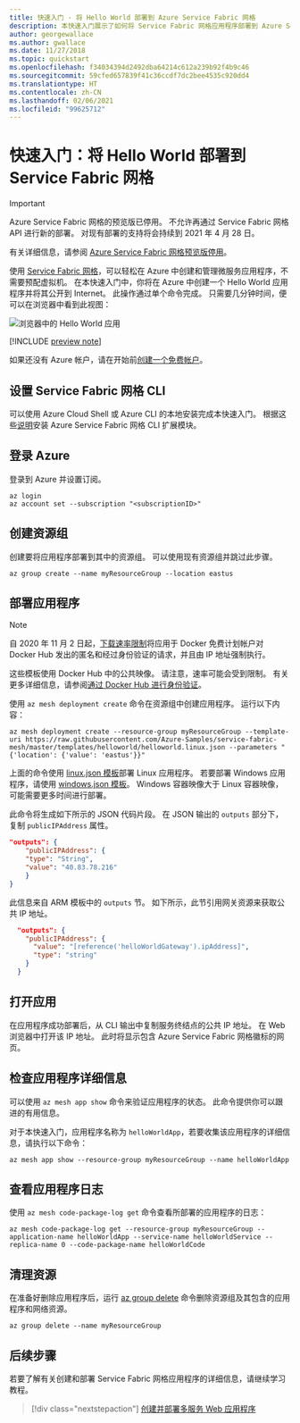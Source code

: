 ```yaml
---
title: 快速入门 - 将 Hello World 部署到 Azure Service Fabric 网格
description: 本快速入门展示了如何将 Service Fabric 网格应用程序部署到 Azure Service Fabric 网格。
author: georgewallace
ms.author: gwallace
ms.date: 11/27/2018
ms.topic: quickstart
ms.openlocfilehash: f34034394d2492dba64214c612a239b92f4b9c46
ms.sourcegitcommit: 59cfed657839f41c36ccdf7dc2bee4535c920dd4
ms.translationtype: HT
ms.contentlocale: zh-CN
ms.lasthandoff: 02/06/2021
ms.locfileid: "99625712"
---
```

# <a name="quickstart-deploy-hello-world-to-service-fabric-mesh"></a>快速入门：将 Hello World 部署到 Service Fabric 网格

> [!IMPORTANT]
> Azure Service Fabric 网格的预览版已停用。 不允许再通过 Service Fabric 网格 API 进行新的部署。 对现有部署的支持将会持续到 2021 年 4 月 28 日。
> 
> 有关详细信息，请参阅 [Azure Service Fabric 网格预览版停用](https://azure.microsoft.com/updates/azure-service-fabric-mesh-preview-retirement/)。

使用 [Service Fabric 网格](service-fabric-mesh-overview.md)，可以轻松在 Azure 中创建和管理微服务应用程序，不需要预配虚拟机。 在本快速入门中，你将在 Azure 中创建一个 Hello World 应用程序并将其公开到 Internet。 此操作通过单个命令完成。 只需要几分钟时间，便可以在浏览器中看到此视图：

![浏览器中的 Hello World 应用][sfm-app-browser]

[!INCLUDE [preview note](./includes/include-preview-note.md)]

如果还没有 Azure 帐户，请在开始前[创建一个免费帐户](https://azure.microsoft.com/free/)。

## <a name="set-up-service-fabric-mesh-cli"></a>设置 Service Fabric 网格 CLI 
可以使用 Azure Cloud Shell 或 Azure CLI 的本地安装完成本快速入门。 根据这些[说明](service-fabric-mesh-howto-setup-cli.md)安装 Azure Service Fabric 网格 CLI 扩展模块。

## <a name="sign-in-to-azure"></a>登录 Azure
登录到 Azure 并设置订阅。

```azurecli-interactive
az login
az account set --subscription "<subscriptionID>"
```

## <a name="create-resource-group"></a>创建资源组
创建要将应用程序部署到其中的资源组。 可以使用现有资源组并跳过此步骤。 

```azurecli-interactive
az group create --name myResourceGroup --location eastus 
```

## <a name="deploy-the-application"></a>部署应用程序

>[!NOTE]
> 自 2020 年 11 月 2 日起，[下载速率限制](https://docs.docker.com/docker-hub/download-rate-limit/)将应用于 Docker 免费计划帐户对 Docker Hub 发出的匿名和经过身份验证的请求，并且由 IP 地址强制执行。 
> 
> 这些模板使用 Docker Hub 中的公共映像。 请注意，速率可能会受到限制。 有关更多详细信息，请参阅[通过 Docker Hub 进行身份验证](../container-registry/buffer-gate-public-content.md#authenticate-with-docker-hub)。

使用 `az mesh deployment create` 命令在资源组中创建应用程序。  运行以下内容：

```azurecli-interactive
az mesh deployment create --resource-group myResourceGroup --template-uri https://raw.githubusercontent.com/Azure-Samples/service-fabric-mesh/master/templates/helloworld/helloworld.linux.json --parameters "{'location': {'value': 'eastus'}}" 
```

上面的命令使用 [linux.json 模板](https://raw.githubusercontent.com/Azure-Samples/service-fabric-mesh/master/templates/helloworld/helloworld.linux.json)部署 Linux 应用程序。 若要部署 Windows 应用程序，请使用 [windows.json 模板](https://raw.githubusercontent.com/Azure-Samples/service-fabric-mesh/master/templates/helloworld/helloworld.windows.json)。 Windows 容器映像大于 Linux 容器映像，可能需要更多时间进行部署。

此命令将生成如下所示的 JSON 代码片段。 在 JSON 输出的 ```outputs``` 部分下，复制 ```publicIPAddress``` 属性。

```json
"outputs": {
    "publicIPAddress": {
    "type": "String",
    "value": "40.83.78.216"
    }
}
```

此信息来自 ARM 模板中的 ```outputs``` 节。 如下所示，此节引用网关资源来获取公共 IP 地址。 

```json
  "outputs": {
    "publicIPAddress": {
      "value": "[reference('helloWorldGateway').ipAddress]",
      "type": "string"
    }
  }
```

## <a name="open-the-application"></a>打开应用
在应用程序成功部署后，从 CLI 输出中复制服务终结点的公共 IP 地址。 在 Web 浏览器中打开该 IP 地址。 此时将显示包含 Azure Service Fabric 网格徽标的网页。

## <a name="check-the-application-details"></a>检查应用程序详细信息
可以使用 `az mesh app show` 命令来验证应用程序的状态。 此命令提供你可以跟进的有用信息。

对于本快速入门，应用程序名称为 `helloWorldApp`，若要收集该应用程序的详细信息，请执行以下命令：

```azurecli-interactive
az mesh app show --resource-group myResourceGroup --name helloWorldApp
```

## <a name="see-the-application-logs"></a>查看应用程序日志

使用 `az mesh code-package-log get` 命令查看所部署的应用程序的日志：

```azurecli-interactive
az mesh code-package-log get --resource-group myResourceGroup --application-name helloWorldApp --service-name helloWorldService --replica-name 0 --code-package-name helloWorldCode
```

## <a name="clean-up-resources"></a>清理资源

在准备好删除应用程序后，运行 [az group delete][az-group-delete] 命令删除资源组及其包含的应用程序和网络资源。

```azurecli-interactive
az group delete --name myResourceGroup
```

## <a name="next-steps"></a>后续步骤

若要了解有关创建和部署 Service Fabric 网格应用程序的详细信息，请继续学习教程。
> [!div class="nextstepaction"]
> [创建并部署多服务 Web 应用程序](service-fabric-mesh-tutorial-create-dotnetcore.md)

<!-- Images -->
[sfm-app-browser]: ./media/service-fabric-mesh-quickstart-deploy-container/HelloWorld.png

<!-- Links / Internal -->
[az-group-delete]: /cli/azure/group
[azure-cli-install]: /cli/azure/install-azure-cli?view=azure-cli-latest